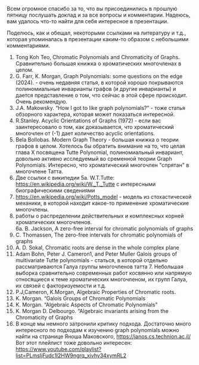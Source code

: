 Всем огромное спасибо за то, что вы присоединились в прошлую пятницу послушать доклад и за все вопросы и комментарии. Надеюсь, вам удалось что-то найти для себя интересное в презентации.

Поделюсь, как и обещал, некоторыми ссылками на литературу и т.д., которая упоминалась в презентации каким-то образом с небольшими комментариями.

1. Tong Koh Teo, Chromatic Polynomials and Chromaticity of Graphs. Сравнительно большая книжка о хроматических многочленах в целом.
2. G. Farr, K. Morgan, Graph Polynomials: some questions on the edge (2024). - очень недавняя статья, в которой хорошо покрываются полиномиальные инварианты графов (и другие инварианты) и дается представление о том, что сейчас в этой сфере происходит. Очень рекомендую.
2. J.A. Makowsky. “How I got to like graph polynomials?” - тоже статья обзорного характера, которая может показаться интересной.
3. R.Stanley. Acyclic Orientations of Graphs (1972) - если вас заинтересовало о том, как доказывается, что хроматический многочлен от (-1) дает количество acyclic orientations.
4. Bela Bollobas. Modern Graph Theory - большая книжка о теории графов в целом. Хотелось бы обратить внимание на то, что целая глава X посвящена Tutte Polynomial, полиномиальный инвариант, довольно активно исследуемый во сременной теории  Graph Polynomials. Интересно, что хроматический многочлен "спрятан" в многочлене Татта.
5. Две ссылки с википедии
	5а. W.T.Tutte: https://en.wikipedia.org/wiki/W._T._Tutte  с интересными биографическими сведениями
5. https://en.wikipedia.org/wiki/Potts_model - модель из стохастической механики, в которой находит какое-то применение хроматические многочлены.
6. работы о распределении действительных и комплексных корней хроматических многочленов.                
6а. B. Jackson, A zero-free interval for chromatic polynomials of graphs
6. C. Thomassen, The zero-free intervals for chromatic polynomials of graphs
6. A. D. Sokal, Chromatic roots are dense in the whole complex plane
6. Adam Bohn, Peter J. Cameron1, and Peter Muller Galois groups of multivariate Tutte polynomials - статься, в которой отдельно рассматриваются Галуа группы многочленов татта 7. Небольшая выборка сравнительно современных работ косвянно или напрямую относящиеся к теме хроматических многочленом, их групп Галуа, их связей с факторизуемости и т.д.
7. P.J,Cameron, K.Morgan, Algebraic Properties of Chromatic roots.
7. K. Morgan. “Galois Groups of Chromatic Polynomials
7. K. Morgan. “Algebraic Aspects of Chromatic Polynomials”
7. K. Morgan D. Delbourgo. “Algebraic invariants arising from the Chromaticity of Graphs
8. В конце мы немного затронили критику подхода. Достаточно много интересного по подходам к изучению graph polynomials можно найти на странице Яноша Маковского, https://janos.cs.technion.ac.il/ 
Вот этот плейлист тоже довольно интересен: https://www.youtube.com/playlist?list=PLmsIjFudc1l2HW9ngrq_xivhy34xymRL2